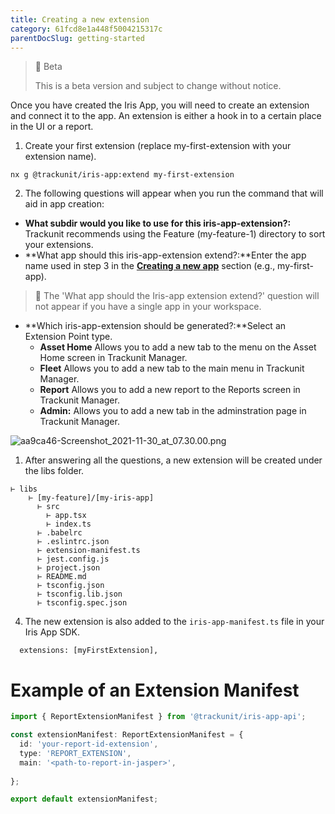 ```yaml
---
title: Creating a new extension
category: 61fcd8e1a448f5004215317c
parentDocSlug: getting-started
---
```


> 🚧 Beta
> 
> This is a beta version and subject to change without notice.

Once you have created the Iris App, you will need to create an extension and connect it to the app. An extension is either a hook in to a certain place in the UI or a report.

1. Create your first extension (replace my-first-extension with your extension name).

```
nx g @trackunit/iris-app:extend my-first-extension
```



2. The following questions will appear when you run the command that will aid in app creation:

- **What subdir would you like to use for this iris-app-extension?:** Trackunit recommends using the Feature (my-feature-1) directory to sort your extensions.
- **What app should this iris-app-extension extend?:**Enter the app name used in step 3 in the **[Creating a new app](https://developers.trackunit.com/docs/creating-a-new-app)** section (e.g., my-first-app).  

> 📌 The 'What app should the Iris-app extension extend?' question will not appear if you have a single app in your workspace.

- **Which iris-app-extension should be generated?:**Select an Extension Point type.
  - **Asset Home** Allows you to add a new tab to the menu on the Asset Home screen in Trackunit Manager.
  - **Fleet** Allows you to add a new tab to the main menu in Trackunit Manager.
  - **Report** Allows you to add a new report to the Reports screen in Trackunit Manager.
  - **Admin:** Allows you to add a new tab in the adminstration page in Trackunit Manager.

![](https://files.readme.io/dfc4901-aa9ca46-Screenshot_2021-11-30_at_07.30.00.png "aa9ca46-Screenshot_2021-11-30_at_07.30.00.png")

1. After answering all the questions, a new extension will be created under the libs folder. 

```text
⊢ libs
	⊢ [my-feature]/[my-iris-app]
      ⊢ src
        ⊢ app.tsx
        ⊢ index.ts
      ⊢ .babelrc
      ⊢ .eslintrc.json
      ⊢ extension-manifest.ts
      ⊢ jest.config.js
      ⊢ project.json
      ⊢ README.md
      ⊢ tsconfig.json
      ⊢ tsconfig.lib.json
      ⊢ tsconfig.spec.json
```



4. The new extension is also added to the `iris-app-manifest.ts` file in your Iris App SDK.

```
  extensions: [myFirstExtension],
```



# Example of an Extension Manifest

```ts
import { ReportExtensionManifest } from '@trackunit/iris-app-api';

const extensionManifest: ReportExtensionManifest = {
  id: 'your-report-id-extension',
  type: 'REPORT_EXTENSION',
  main: '<path-to-report-in-jasper>',
  
};

export default extensionManifest;

```
